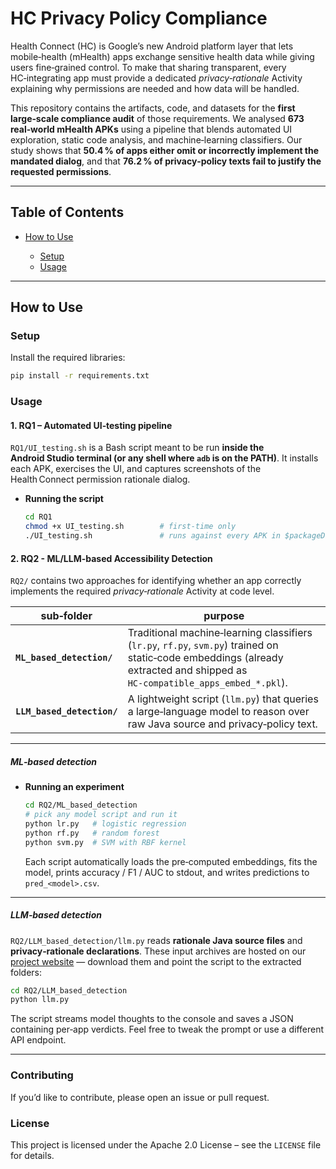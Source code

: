 # HC Privacy Policy Compliance

Health Connect (HC) is Google’s new Android platform layer that lets mobile‑health (mHealth) apps exchange sensitive health data while giving users fine‑grained control. To make that sharing transparent, every HC‑integrating app must provide a dedicated *privacy‑rationale* Activity explaining why permissions are needed and how data will be handled.

This repository contains the artifacts, code, and datasets for the **first large‑scale compliance audit** of those requirements. We analysed **673 real‑world mHealth APKs** using a pipeline that blends automated UI exploration, static code analysis, and machine‑learning classifiers. Our study shows that **50.4 % of apps either omit or incorrectly implement the mandated dialog**, and that **76.2 % of privacy‑policy texts fail to justify the requested permissions**.

---

## Table of Contents

* [How to Use](#how-to-use)

  * [Setup](#setup)
  * [Usage](#usage)
  

---

## How to Use

### Setup

Install the required libraries:

```bash
pip install -r requirements.txt
```

### Usage

#### 1. RQ1 – Automated UI‑testing pipeline

`RQ1/UI_testing.sh` is a Bash script meant to be run **inside the Android Studio terminal (or any shell where `adb` is on the PATH)**. It installs each APK, exercises the UI, and captures screenshots of the Health Connect permission rationale dialog.
* **Running the script**

  ```bash
  cd RQ1
  chmod +x UI_testing.sh        # first‑time only
  ./UI_testing.sh               # runs against every APK in $packageDir
  ```


#### 2. RQ2 - ML/LLM-based Accessibility Detection

`RQ2/` contains two approaches for identifying whether an app correctly implements the required *privacy‑rationale* Activity at code level.

| sub‑folder                 | purpose                                                                                                                                                                      |
| -------------------------- | ---------------------------------------------------------------------------------------------------------------------------------------------------------------------------- |
| **`ML_based_detection/`**  | Traditional machine‑learning classifiers (`lr.py`, `rf.py`, `svm.py`) trained on static‑code embeddings (already extracted and shipped as `HC‑compatible_apps_embed_*.pkl`). |
| **`LLM_based_detection/`** | A lightweight script (`llm.py`) that queries a large‑language model to reason over raw Java source and privacy‑policy text.                                                  |

---

##### ML‑based detection

* **Running an experiment**

  ```bash
  cd RQ2/ML_based_detection
  # pick any model script and run it
  python lr.py   # logistic regression
  python rf.py   # random forest
  python svm.py  # SVM with RBF kernel
  ```
  
  Each script automatically loads the pre‑computed embeddings, fits the model, prints accuracy / F1 / AUC to stdout, and writes predictions to `pred_<model>.csv`.

---

##### LLM‑based detection

`RQ2/LLM_based_detection/llm.py` reads **rationale Java source files** and **privacy‑rationale declarations**. These input archives are hosted on our [project website]([https://example.com](https://sites.google.com/view/privacyinmhealth/datasets)) — download them and point the script to the extracted folders:

```bash
cd RQ2/LLM_based_detection
python llm.py
```

The script streams model thoughts to the console and saves a JSON containing per‑app verdicts. Feel free to tweak the prompt or use a different API endpoint.


---


### Contributing

If you’d like to contribute, please open an issue or pull request.

### License

This project is licensed under the Apache 2.0 License – see the `LICENSE` file for details.
